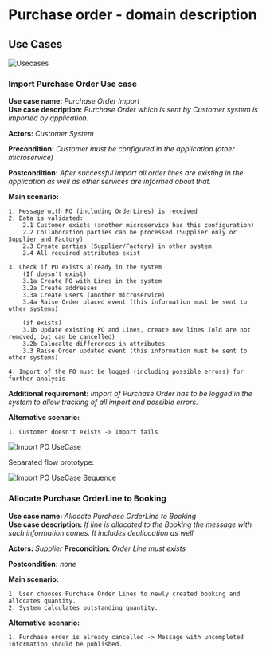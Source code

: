 # Purchase order - domain description

## Use Cases

![Usecases](http://www.plantuml.com/plantuml/proxy?cache=no&src=https://raw.githubusercontent.com/karbonfw/purchaseorderdoc/master/diagrams/usecases.puml)

### Import Purchase Order Use case

**Use case name:** *Purchase Order Import*  
**Use case description:** *Purchase Order which is sent by Customer system is imported by application.*

**Actors:** *Customer System*  

**Precondition:** *Customer must be configured in the application (other microservice)*

**Postcondition:** *After successful import all order lines are existing in the application as well as other services are informed about that.*


**Main scenario:**

	1. Message with PO (including OrderLines) is received
	2. Data is validated:
		2.1 Customer exists (another microservice has this configuration)
		2.2 Collaboration parties can be processed (Supplier only or Supplier and Factory)
		2.3 Create parties (Supplier/Factory) in other system
		2.4 All required attributes exist
		
	3. Check if PO exists already in the system
		(If doesn't exist)
		3.1a Create PO with Lines in the system
		3.2a Create addresses
		3.3a Create users (another microservice)
		3.4a Raise Order placed event (this information must be sent to other systems)
		
		(if exists)
		3.1b Update existing PO and Lines, create new lines (old are not removed, but can be cancelled)
		3.2b Calucalte differences in attributes
		3.3 Raise Order updated event (this information must be sent to other systems)
			
	4. Import of the PO must be logged (including possible errors) for further analysis
	

**Additional requirement:**
*Import of Purchase Order has to be logged in the system to allow tracking of all import and possible errors.*


**Alternative scenario:**

	1. Customer doesn't exists -> Import fails

![Import PO UseCase](http://www.plantuml.com/plantuml/proxy?cache=no&src=https://raw.githubusercontent.com/karbonfw/purchaseorderdoc/master/diagrams/importPO_UseCase.puml)

Separated flow prototype:

![Import PO UseCase Sequence](http://www.plantuml.com/plantuml/proxy?cache=no&src=https://raw.githubusercontent.com/karbonfw/purchaseorderdoc/master/diagrams/importPO_separated_sequence.puml)
### Allocate Purchase OrderLine to Booking
**Use case name:** *Allocate Purchase OrderLine to Booking*  
**Use case description:** *If line is allocated to the Booking the message with such information comes. It includes deallocation as well*

**Actors:** *Supplier*
**Precondition:** *Order Line must exists*

**Postcondition:** *none*


**Main scenario:**  

	1. User chooses Purchase Order Lines to newly created booking and allocates quantity.
	2. System calculates outstanding quantity.


**Alternative scenario:**

	1. Purchase order is already cancelled -> Message with uncompleted information should be published.